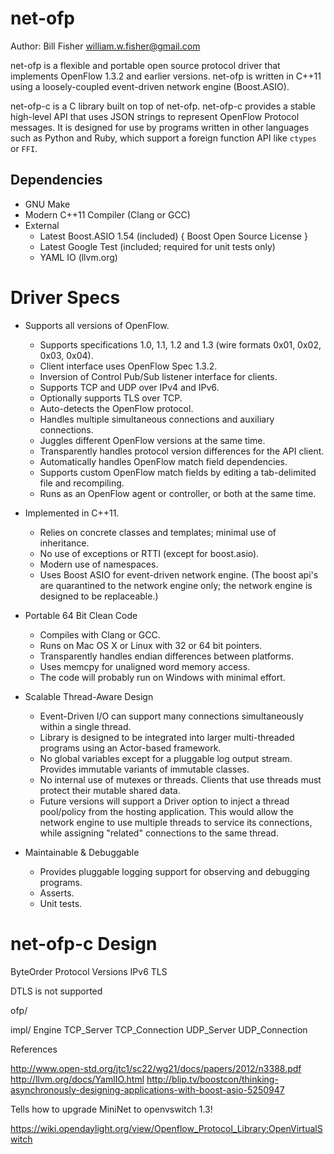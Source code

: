 net-ofp
=======
Author: Bill Fisher <william.w.fisher@gmail.com>


net-ofp is a flexible and portable open source protocol driver that implements OpenFlow 1.3.2 and earlier versions. net-ofp is written in C++11 using a loosely-coupled event-driven network engine (Boost.ASIO).

net-ofp-c is a C library built on top of net-ofp. net-ofp-c provides a stable high-level API that uses JSON strings to represent OpenFlow Protocol messages. It is designed for use by programs written in other languages such as Python and Ruby, which support a foreign function API like `ctypes` or `FFI`.

Dependencies
------------

  - GNU Make
  - Modern C++11 Compiler (Clang or GCC)
  - External
    - Latest Boost.ASIO 1.54 (included) { Boost Open Source License }
    - Latest Google Test (included; required for unit tests only)
    - YAML IO (llvm.org)

Driver Specs
============

- Supports all versions of OpenFlow.
  - Supports specifications 1.0, 1.1, 1.2 and 1.3 (wire formats 0x01, 0x02, 0x03, 0x04).
  - Client interface uses OpenFlow Spec 1.3.2.
  - Inversion of Control Pub/Sub listener interface for clients.
  - Supports TCP and UDP over IPv4 and IPv6.
  - Optionally supports TLS over TCP.
  - Auto-detects the OpenFlow protocol.
  - Handles multiple simultaneous connections and auxiliary connections.
  - Juggles different OpenFlow versions at the same time.
  - Transparently handles protocol version differences for the API client.
  - Automatically handles OpenFlow match field dependencies. 
  - Supports custom OpenFlow match fields by editing a tab-delimited file and recompiling.
  - Runs as an OpenFlow agent or controller, or both at the same time.

- Implemented in C++11.
  - Relies on concrete classes and templates; minimal use of inheritance.
  - No use of exceptions or  RTTI (except for boost.asio).
  - Modern use of namespaces.
  - Uses Boost ASIO for event-driven network engine. (The boost api's are quarantined to the network engine only; the network engine is designed to be replaceable.)

- Portable 64 Bit Clean Code
  - Compiles with Clang or GCC.
  - Runs on Mac OS X or Linux with 32 or 64 bit pointers.
  - Transparently handles endian differences between platforms.
  - Uses memcpy for unaligned word memory access.
  - The code will probably run on Windows with minimal effort.

- Scalable Thread-Aware Design
  - Event-Driven I/O can support many connections simultaneously within a single thread.
  - Library is designed to be integrated into larger multi-threaded programs using an Actor-based framework.
  - No global variables except for a pluggable log output stream. Provides immutable variants of immutable classes.
  - No internal use of mutexes or threads. Clients that use threads must protect their mutable shared data.
  - Future versions will support a Driver option to inject a thread pool/policy from the hosting application. This would allow the network engine to use multiple threads to service its connections, while assigning "related" connections to the same thread.

- Maintainable & Debuggable
  - Provides pluggable logging support for observing and debugging programs.
  - Asserts.
  - Unit tests.


net-ofp-c
Design
======



ByteOrder
Protocol Versions
IPv6
TLS



DTLS is not supported


ofp/
  
  

  impl/
    Engine
    TCP_Server
    TCP_Connection
    UDP_Server
    UDP_Connection


References

http://www.open-std.org/jtc1/sc22/wg21/docs/papers/2012/n3388.pdf
http://llvm.org/docs/YamlIO.html
http://blip.tv/boostcon/thinking-asynchronously-designing-applications-with-boost-asio-5250947

Tells how to upgrade MiniNet to openvswitch 1.3!

https://wiki.opendaylight.org/view/Openflow_Protocol_Library:OpenVirtualSwitch
